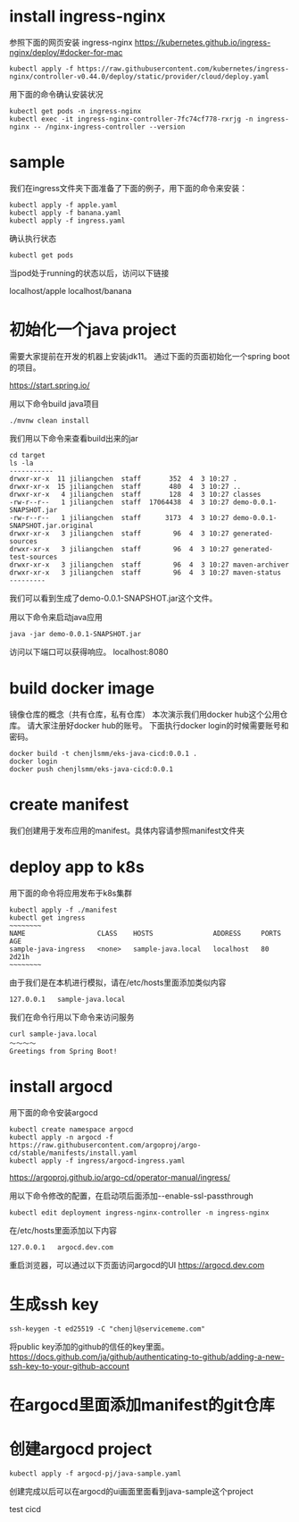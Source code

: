 # install ingress-nginx

参照下面的网页安装 ingress-nginx
https://kubernetes.github.io/ingress-nginx/deploy/#docker-for-mac

```
kubectl apply -f https://raw.githubusercontent.com/kubernetes/ingress-nginx/controller-v0.44.0/deploy/static/provider/cloud/deploy.yaml
```

用下面的命令确认安装状况
```
kubectl get pods -n ingress-nginx
kubectl exec -it ingress-nginx-controller-7fc74cf778-rxrjg -n ingress-nginx -- /nginx-ingress-controller --version
```

# sample
我们在ingress文件夹下面准备了下面的例子，用下面的命令来安装：
```
kubectl apply -f apple.yaml
kubectl apply -f banana.yaml
kubectl apply -f ingress.yaml
```
确认执行状态
```
kubectl get pods
```
当pod处于running的状态以后，访问以下链接

localhost/apple
localhost/banana

# 初始化一个java project
需要大家提前在开发的机器上安装jdk11。
通过下面的页面初始化一个spring boot的项目。

https://start.spring.io/

用以下命令build java项目
```
./mvnw clean install
```
我们用以下命令来查看build出来的jar

```
cd target
ls -la
-----------
drwxr-xr-x  11 jiliangchen  staff       352  4  3 10:27 .
drwxr-xr-x  15 jiliangchen  staff       480  4  3 10:27 ..
drwxr-xr-x   4 jiliangchen  staff       128  4  3 10:27 classes
-rw-r--r--   1 jiliangchen  staff  17064438  4  3 10:27 demo-0.0.1-SNAPSHOT.jar
-rw-r--r--   1 jiliangchen  staff      3173  4  3 10:27 demo-0.0.1-SNAPSHOT.jar.original
drwxr-xr-x   3 jiliangchen  staff        96  4  3 10:27 generated-sources
drwxr-xr-x   3 jiliangchen  staff        96  4  3 10:27 generated-test-sources
drwxr-xr-x   3 jiliangchen  staff        96  4  3 10:27 maven-archiver
drwxr-xr-x   3 jiliangchen  staff        96  4  3 10:27 maven-status
---------
```
我们可以看到生成了demo-0.0.1-SNAPSHOT.jar这个文件。

用以下命令来启动java应用
```
java -jar demo-0.0.1-SNAPSHOT.jar
```


访问以下端口可以获得响应。
localhost:8080

# build docker image

镜像仓库的概念（共有仓库，私有仓库）
本次演示我们用docker hub这个公用仓库。
请大家注册好docker hub的账号。
下面执行docker login的时候需要账号和密码。

```
docker build -t chenjlsmm/eks-java-cicd:0.0.1 .
docker login
docker push chenjlsmm/eks-java-cicd:0.0.1
```

# create manifest

我们创建用于发布应用的manifest。具体内容请参照manifest文件夹

# deploy app to k8s

用下面的命令将应用发布于k8s集群
```
kubectl apply -f ./manifest
kubectl get ingress 
~~~~~~~~
NAME                  CLASS    HOSTS               ADDRESS     PORTS   AGE
sample-java-ingress   <none>   sample-java.local   localhost   80      2d21h
~~~~~~~~
```

由于我们是在本机进行模拟，请在/etc/hosts里面添加类似内容
```
127.0.0.1	sample-java.local
```
我们在命令行用以下命令来访问服务

```
curl sample-java.local 
～～～～
Greetings from Spring Boot!
```

# install argocd

用下面的命令安装argocd
```
kubectl create namespace argocd
kubectl apply -n argocd -f https://raw.githubusercontent.com/argoproj/argo-cd/stable/manifests/install.yaml
kubectl apply -f ingress/argocd-ingress.yaml
```
https://argoproj.github.io/argo-cd/operator-manual/ingress/

用以下命令修改的配置，在启动项后面添加--enable-ssl-passthrough
```
kubectl edit deployment ingress-nginx-controller -n ingress-nginx
```

在/etc/hosts里面添加以下内容
```
127.0.0.1	argocd.dev.com
```
重启浏览器，可以通过以下页面访问argocd的UI
https://argocd.dev.com


# 生成ssh key
```
ssh-keygen -t ed25519 -C "chenjl@servicememe.com"
```

将public key添加的github的信任的key里面。
https://docs.github.com/ja/github/authenticating-to-github/adding-a-new-ssh-key-to-your-github-account

# 在argocd里面添加manifest的git仓库

# 创建argocd project
```
kubectl apply -f argocd-pj/java-sample.yaml
```
创建完成以后可以在argocd的ui画面里面看到java-sample这个project

test cicd


